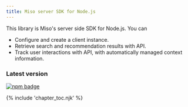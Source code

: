 ```yaml
---
title: Miso server SDK for Node.js
---
```


This library is Miso's server side SDK for Node.js. You can

* Configure and create a client instance.
* Retrieve search and recommendation results with API.
* Track user interactions with API, with automatically managed context information.

### Latest version
[![npm badge](https://img.shields.io/npm/v/@miso.ai/server-sdk)](https://www.npmjs.com/package/@miso.ai/server-sdk)

{% include 'chapter_toc.njk' %}
